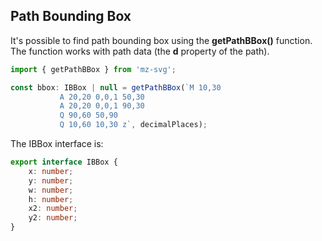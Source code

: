 ## Path Bounding Box

It's possible to find path bounding box using the **getPathBBox()** function. The function works with path data (the **d** property of the path).

```js
import { getPathBBox } from 'mz-svg';

const bbox: IBBox | null = getPathBBox(`M 10,30
           A 20,20 0,0,1 50,30
           A 20,20 0,0,1 90,30
           Q 90,60 50,90
           Q 10,60 10,30 z`, decimalPlaces);
```

The IBBox interface is:

```ts
export interface IBBox {
    x: number;
    y: number;
    w: number;
    h: number;
    x2: number;
    y2: number;
}
```
